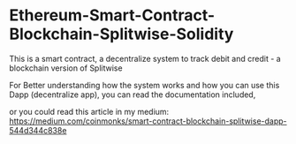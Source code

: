 # Ethereum-Smart-Contract-Blockchain-Splitwise-Solidity
This is a smart contract, a decentralize system to track debit and credit - a blockchain version of Splitwise

For Better understanding how the system works and how you can use this Dapp (decentralize app), you can read the documentation included, 

or you could read this article in my medium: https://medium.com/coinmonks/smart-contract-blockchain-splitwise-dapp-544d344c838e
